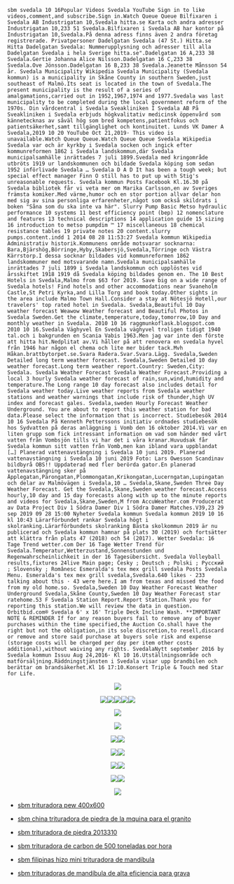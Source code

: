 
```
sbm svedala 10 16Popular Videos Svedala YouTube Sign in to like videos,comment,and subscribe.Sign in.Watch Queue Queue Bilfixaren i Svedala AB Industrigatan 10,Svedala hitta.se Karta och andra adresser Industrigatan 10,233 51 Svedala.Bilfixaren i Svedala AB har kontor på Industrigatan 10,Svedala.På denna adress finns även 2 andra företag registrerade. Privatpersoner Dadelgatan Svedala (47 St.) Hitta.se Hitta Dadelgatan Svedala: Nummerupplysning och adresser till alla Dadelgatan Svedala i hela Sverige hitta.se".Dadelgatan 16 A,233 38 Svedala.Gertie Johanna Alice Nilsson.Dadelgatan 16 C,233 38 Svedala.Ove Jönsson.Dadelgatan 16 B,233 38 Svedala.Jeanette Månsson 54 år. Svedala Municipality Wikipedia Svedala Municipality (Svedala kommun) is a municipality in Skåne County in southern Sweden,just southeast of Malmö.Its seat is located in the town of Svedala.The present municipality is the result of a series of amalgamations,carried out in 1952,1967,1974 and 1977.Svedala was last municipality to be completed during the local government reform of the 1970s. Din vårdcentral i Svedala Sveakliniken I Svedala AB På Sveakliniken i Svedala erbjuds högkvalitativ medicinsk öppenvård som kännetecknas av såväl hög som bred kompetens,patientfokus och patientsäkerhet,samt tillgänglighet och kontinuitet. Lunds VK Damer A Svedala,2019 10 20 YouTube Oct 21,2019· This video is unavailable.Watch Queue Queue.Watch Queue Queue Svedala Wikipedia Svedala var och är kyrkby i Svedala socken och ingick efter kommunreformen 1862 i Svedala landskommun,där Svedala municipalsamhälle inrättades 7 juli 1899.Svedala med kringområde utbröts 1919 ur landskommunen och bildade Svedala köping som sedan 1952 införlivade Svedala … Svedala D A D It has been a tough week; but special effect manager Finn O still has to put up with Stig's unreasonable requests. Svedala kommun Posts Facebook Kl.16.30 på Svedala bibliotek får vi veta mer om Marika Carlsson,en av Sveriges främsta komiker.Med värme,humor och en stor portion allvar delar hon med sig av sina personliga erfarenheter,något som också skildrats i boken "Såna som du ska inte va här". Slurry Pump Basic Metso hydraulic performance 10 systems 11 best efficiency point (bep) 12 nomenclature and features 13 technical descriptions 14 application guide 15 sizing 16 introduction to metso pumpdim ™ 17 miscellaneous 18 chemical resistance tables 19 private notes 20 content.slurry pumps.content.indd 1 2014 08 28 11:53:27 Svedala kommun Wikipedia Administrativ historik.Kommunens område motsvarar socknarna: Bara,Bjärshög,Börringe,Hyby,Skabersjö,Svedala,Törringe och Västra Kärrstorp.I dessa socknar bildades vid kommunreformen 1862 landskommuner med motsvarande namn.Svedala municipalsamhälle inrättades 7 juli 1899 i Svedala landskommun och upplöstes vid årsskiftet 1918 1919 då Svedala köping bildades genom en. The 10 Best Hotels in Svedala,Malmo from $63 for 2019. Save big on a wide range of Svedala hotels! Find hotels and other accommodations near Svaneholm Castle,St Petri Kyrka,and Lilla Torg and book today.Other sights in the area include Malmo Town Hall.Consider a stay at Nötesjö Hotell,our travelers' top rated hotel in Svedala. Svedala,Beautiful 10 Day weather forecast Weawow Weather forecast and Beautiful Photos in Svedala Sweden.Get the climate,temperature,today,tomorrow,10 Day and monthly weather in Svedala. 2010 10 16 raggmunkoflask.blogspot.com 2010 10 16.Svedala Väghyvel En Svedala väghyvel troligen tidigt 1940 tal.och i bakgrunden en Scania Vabis 1963.Men jag var inte den förste att hitta hit.Nedplitat av.Vi håller på att renovera en svedala hyvel från 1946 har någon el chema och lite mer bider tack.Mvh Håkan.brattbytorpet.se.Svara Radera.Svar.Svara.Lägg. Svedala,Sweden Detailed long term weather forecast. Svedala,Sweden Detailed 10 day weather forecast.Long term weather report.Country: Sweden,City: Svedala. Svedala Weather Forecast Svedala Weather Forecast.Providing a local 3 hourly Svedala weather forecast of rain,sun,wind,humidity and temperature.The Long range 10 day forecast also includes detail for Svedala weather today.Live weather reports from Svedala weather stations and weather warnings that include risk of thunder,high UV index and forecast gales. Svedala,sweden Hourly Forecast Weather Underground. You are about to report this weather station for bad data.Please select the information that is incorrect. Studiebesök 2014 10 16 Svedala På Kenneth Petterssons initiativ ordnades studiebesök hos Sydvatten på deras anläggning i Vomb den 16 oktober 2014.Vi var en liten grupp som fick intressant information om vad som händer med vårt vatten från Vombsjön tills vi har det i våra kranar.Huvudsak får Svedala kommun sitt vatten från Vomb,men kan ibland vara uppblandat […] Planerad vattenavstängning i Svedala 10 juni 2019. Planerad vattenavstängning i Svedala 10 juni 2019 Foto: Lars Owesson Scandinav bildbyrå OBS!! Uppdaterad med fler berörda gator.En planerad vattenavstängning sker på Äpplegatan,Pärongatan,Plommongatan,Krikongatan,Lucerngatan,Lupingatan och delar av Malmövägen i Svedala,10 … Svedala,Skane,Sweden Three Day Weather Forecast. Get the Svedala,Skane,Sweden weather forecast.Access hourly,10 day and 15 day forecasts along with up to the minute reports and videos for Svedala,Skane,Sweden,M from AccuWeather.com Producerat av Data Project Div 1 Södra Damer Div 1 Södra Damer Matches.V39,23 29 sep 2019 09 28 15:00 Nyheter Svedala kommun Svedala kommun 2019 10 16 kl 10:43 Lärarförbundet rankar Svedala högt i skolranking.Lärarförbundets skolranking Bästa skolkommun 2019 är nu publicerad och Svedala kommun hamnar på plats 30 (2019) och fortsätter att klättra från plats 47 (2018) och 54 (2017). Wetter Svedala: 16 Tage Trend wetter.com Der 16 Tage Wetter Trend für Svedala.Temperatur,Wetterzustand,Sonnenstunden und Regenwahrscheinlichkeit in der 16 Tagesübersicht. Svedala Volleyball results,fixtures 24live Main page; Česky ; Deutsch ; Polski ; Pусский ; Slovensky ; Românesc Esmeralda's tex mex grill svedala Posts Svedala Menu. Esmeralda's tex mex grill svedala,Svedala.640 likes · 233 talking about this · 43 were here.I am from texas and missed the food from my old home.so. Svedala,Sweden 10 Day Weather Forecast Weather Underground Svedala,Skåne County,Sweden 10 Day Weather Forecast star ratehome.53 F Svedala Station Report.Report Station.Thank you for reporting this station.We will review the data in question. Orbitbid.com® Svedala 6' x 16' Triple Deck Incline Wash. **IMPORTANT NOTE & REMINDER If for any reason buyers fail to remove any of buyer purchases within the time specified,the Auction Co.shall have the right but not the obligation,in its sole discretion,to resell,discard or remove and store said purchase at buyers sole risk and expense (storage costs will be charged per day per item other costs additional),without waiving any rights. SvedalaNytt september 2016 by Svedala kommun Issuu Aug 24,2016· Kl 10 16.Utställningsområde och matförsäljning.Räddningstjänsten i Svedala visar upp brandbilen och berättar om brandsäkerhet.Kl 16 17:10.Konsert Triple & Touch med Star for Life. 
```

<div align="center">

<a href="https://es-crusher.shibang-china.com/github&k=sbm+svedala+10+16"><img src="https://static.shibang-china.com/es/crusher/logo.jpg"></a>

<a href="https://es-crusher.shibang-china.com/github&k=sbm+svedala+10+16"><img src="https://static.shibang-china.com/es/crusher/index.jpg"></a><a href="https://es-crusher.shibang-china.com/material.htmlgithub&k=sbm+svedala+10+16"><img src="https://static.shibang-china.com/es/crusher/material.jpg"></a><a href="https://es-crusher.shibang-china.com/application.htmlgithub&k=sbm+svedala+10+16"><img src="https://static.shibang-china.com/es/crusher/application.jpg"></a><a href="https://es-crusher.shibang-china.com/aboutus.htmlgithub&k=sbm+svedala+10+16"><img src="https://static.shibang-china.com/es/crusher/aboutus.jpg"></a><a href="https://es-crusher.shibang-china.com/contact.htmlgithub&k=sbm+svedala+10+16"><img src="https://static.shibang-china.com/es/crusher/contact.jpg"></a>

<a href="https://es-crusher.shibang-china.com/github&k=sbm+svedala+10+16"><img src="https://static.shibang-china.com/es/crusher/banner.jpg"></a>

<a href="https://swt.shibang-china.com/github&k=sbm+svedala+10+16"><img src="https://static.shibang-china.com/es/crusher/text.jpg"></a>

<a href="https://swt.shibang-china.com/github&k=sbm+svedala+10+16"><img src="https://static.shibang-china.com/es/crusher/chat.jpg"></a><a href="https://es-crusher.shibang-china.com/contact.htmlgithub&k=sbm+svedala+10+16"><img src="https://static.shibang-china.com/es/crusher/message.jpg"></a>

<a href="https://es-crusher.shibang-china.com/products/pe.htmlgithub&k=sbm+svedala+10+16"><img src="https://static.shibang-china.com/es/crusher/pe.jpg"></a><a href="https://es-crusher.shibang-china.com/products/pf.htmlgithub&k=sbm+svedala+10+16"><img src="https://static.shibang-china.com/es/crusher/pf.jpg"></a>

<a href="https://es-crusher.shibang-china.com/products/hpt.htmlgithub&k=sbm+svedala+10+16"><img src="https://static.shibang-china.com/es/crusher/hpt.jpg"></a><a href="https://es-crusher.shibang-china.com/products/vsi.htmlgithub&k=sbm+svedala+10+16"><img src="https://static.shibang-china.com/es/crusher/vsi.jpg"></a>

<a href="https://es-crusher.shibang-china.com/products/klv.htmlgithub&k=sbm+svedala+10+16"><img src="https://static.shibang-china.com/es/crusher/klv.jpg"></a><a href="https://es-crusher.shibang-china.com/products/portable.htmlgithub&k=sbm+svedala+10+16"><img src="https://static.shibang-china.com/es/crusher/portable.jpg"></a>

<a href="https://swt.shibang-china.com/github&k=sbm+svedala+10+16"><img src="https://static.shibang-china.com/es/crusher/case.jpg"></a>

</div>


* [sbm trituradora pew 400x600](sbm%20trituradora%20pew%20400x600.md)

* [sbm china trituradora de piedra de la mquina para el granito](sbm%20china%20trituradora%20de%20piedra%20de%20la%20mquina%20para%20el%20granito.md)

* [sbm trituradora de piedra 2013310](sbm%20trituradora%20de%20piedra%202013310.md)

* [sbm trituradora de carbon de 500 toneladas por hora](sbm%20trituradora%20de%20carbon%20de%20500%20toneladas%20por%20hora.md)

* [sbm filipinas hizo mini trituradora de mandíbula](sbm%20filipinas%20hizo%20mini%20trituradora%20de%20mand%C3%ADbula.md)

* [sbm trituradoras de mandíbula de alta eficiencia para grava](sbm%20trituradoras%20de%20mand%C3%ADbula%20de%20alta%20eficiencia%20para%20grava.md)